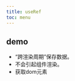 ```yaml
---
title: useRef
toc: menu
---
```


## demo
- “跨渲染周期”保存数据。
- 不会引起组件渲染。
- 获取dom元素

<code src="./demo/useRef/useRef.tsx" />